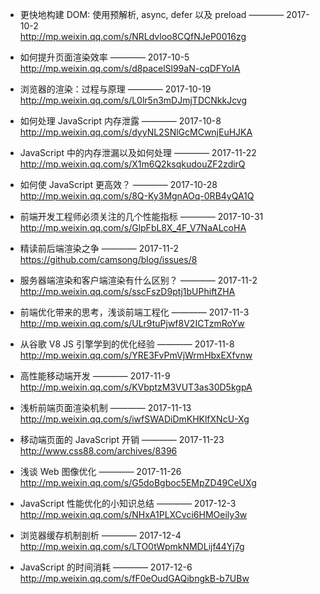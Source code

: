 
- 更快地构建 DOM: 使用预解析, async, defer 以及 preload  ———— 2017-10-2  
http://mp.weixin.qq.com/s/NRLdvloo8CQfNJeP0016zg

- 如何提升页面渲染效率  ———— 2017-10-5  
http://mp.weixin.qq.com/s/d8pacelSl99aN-cqDFYoIA

- 浏览器的渲染：过程与原理  ———— 2017-10-19  
http://mp.weixin.qq.com/s/L0lr5n3mDJmjTDCNkkJcvg

- 如何处理 JavaScript 内存泄露  ———— 2017-10-8  
http://mp.weixin.qq.com/s/dyyNL2SNlGcMCwnjEuHJKA

- JavaScript 中的内存泄漏以及如何处理  ———— 2017-11-22  
http://mp.weixin.qq.com/s/X1m6Q2ksqkudouZF2zdirQ

- 如何使 JavaScript 更高效？  ———— 2017-10-28  
http://mp.weixin.qq.com/s/8Q-Ky3MgnAOq-0RB4yQA1Q

- 前端开发工程师必须关注的几个性能指标   ———— 2017-10-31  
http://mp.weixin.qq.com/s/GlpFbL8X_4F_V7NaALcoHA

- 精读前后端渲染之争   ———— 2017-11-2  
https://github.com/camsong/blog/issues/8

- 服务器端渲染和客户端渲染有什么区别？   ———— 2017-11-2  
http://mp.weixin.qq.com/s/sscFszD9ptj1bUPhiftZHA

- 前端优化带来的思考，浅谈前端工程化  ———— 2017-11-3  
http://mp.weixin.qq.com/s/ULr9tuPjwf8V2ICTzmRoYw

- 从谷歌 V8 JS 引擎学到的优化经验  ———— 2017-11-8  
http://mp.weixin.qq.com/s/YRE3FvPmVjWrmHbxEXfvnw

- 高性能移动端开发   ———— 2017-11-9   
http://mp.weixin.qq.com/s/KVbptzM3VUT3as30D5kgpA

- 浅析前端页面渲染机制  ———— 2017-11-13  
http://mp.weixin.qq.com/s/iwfSWADiDmKHKlfXNcU-Xg

- 移动端页面的 JavaScript 开销 ———— 2017-11-23  
http://www.css88.com/archives/8396

- 浅谈 Web 图像优化 ———— 2017-11-26  
http://mp.weixin.qq.com/s/G5doBgboc5EMpZD49CeUXg

- JavaScript 性能优化的小知识总结 ———— 2017-12-3  
http://mp.weixin.qq.com/s/NHxA1PLXCvci6HMOeily3w

- 浏览器缓存机制剖析  ———— 2017-12-4  
http://mp.weixin.qq.com/s/LTO0tWpmkNMDLijf44Yj7g

- JavaScript 的时间消耗  ———— 2017-12-6  
http://mp.weixin.qq.com/s/fF0eOudGAQibngkB-b7UBw